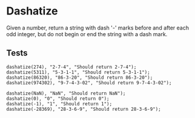 # Dashatize

Given a number, return a string with dash '-' marks before and after each odd integer, but do not begin or end the string with a dash mark.

## Tests
```
dashatize(274), "2-7-4", "Should return 2-7-4");
dashatize(5311), "5-3-1-1", "Should return 5-3-1-1");
dashatize(86320), "86-3-20", "Should return 86-3-20");
dashatize(974302), "9-7-4-3-02", "Should return 9-7-4-3-02");
```

```
dashatize(NaN), "NaN", "Should return NaN");
dashatize(0), "0", "Should return 0");
dashatize(-1), "1", "Should return 1");
dashatize(-28369), "28-3-6-9", "Should return 28-3-6-9");
```
